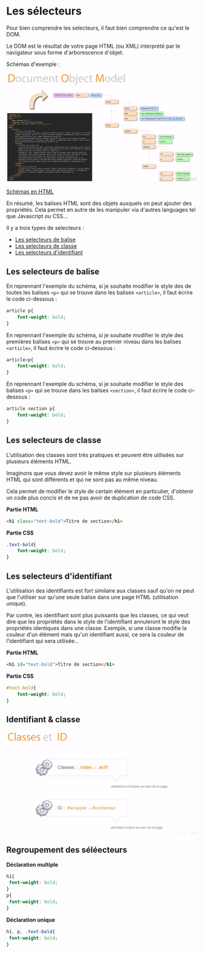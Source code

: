 # Les sélecteurs

Pour bien comprendre les selecteurs, il faut bien comprendre ce qu'est le DOM.

Le DOM est le résultat de votre page HTML (ou XML) interprété par le navigateur sous forme d'arborescence d'objet.

Schémas d'exemple :

![DOM](img/DOM-1.png)

[Schémas en HTML](chapitre-4.html)

En résumé, les balises HTML sont des objets auxquels on peut ajouter des propriétés. Cela permet en autre de les manipuler via d'autres languages tel que Javascript ou CSS...



Il y a trois types de selecteurs :

- [Les selecteurs de balise](#les-selecteurs-de-balise)
- [Les selecteurs de classe](#les-selecteurs-de-classe)
- [Les selecteurs d'identifiant](#les-selecteurs-didentifiant)

## Les selecteurs de balise

En reprennant l'exemple du schéma, si je souhaite modifier le style des de toutes les balises ``<p>`` qui se trouve dans les balises ``<article>``, il faut écrire le code ci-dessous :

````css
article p{
    font-weight: bold;
}
````

En reprennant l'exemple du schéma, si je souhaite modifier le style des premières balises ``<p>`` qui se trouve au premier niveau dans les balises ``<article>``, il faut écrire le code ci-dessous :

````css
article>p{
    font-weight: bold;
}
````

En reprennant l'exemple du schéma, si je souhaite modifier le style des balises ``<p>`` qui se trouve dans les balises ``<section>``, il faut écrire le code ci-dessous :

````css
article section p{
    font-weight: bold;
}
````


## Les selecteurs de classe

L'utilisation des classes sont très pratiques et peuvent être utilisées sur plusieurs éléments HTML.

Imaginons que vous devez avoir le même style sur plusieurs éléments HTML qui sont différents et qui ne sont pas au même niveau.

Cela permet de modifier le style de certain élément en particulier, d'obtenir un code plus concis et de ne pas avoir de duplication de code CSS.

**Partie HTML**

```html
<h1 class="text-bold">Titre de section</h1>
```

**Partie CSS**

```css
.text-bold{
    font-weight: bold;
}
```


## Les selecteurs d'identifiant

L'utilisation des identifiants est fort similaire aux classes sauf qu'on ne peut que l'utiliser sur qu'une seule balise dans une page HTML (utilisation unique).

Par contre, les identifiant sont plus puissants que les classes, ce qui veut dire que les propriétés dans le style de l'identifiant annuleront le style des propriétés identiques dans une classe.
Exemple, si une classe modifie la couleur d'un élément mais qu'un identifiant aussi, ce sera la couleur de l'identifiant qui sera utilisée...

**Partie HTML**

```html
<h1 id="text-bold">Titre de section</h1>
```

**Partie CSS**

```css
#text-bold{
    font-weight: bold;
}
```

## Identifiant & classe


![classe & id](img/classe-id.png)


## Regroupement des séléecteurs

**Déclaration multiple**

````css
h1{
 font-weight: bold;
}
p{
 font-weight: bold;
}
````

**Déclaration unique**

````css
h1, p, .text-bold{
 font-weight: bold;
}
````